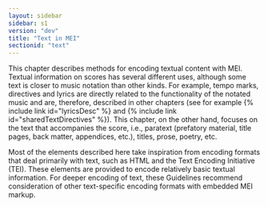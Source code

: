 ```yaml
---
layout: sidebar
sidebar: s1
version: "dev"
title: "Text in MEI"
sectionid: "text"
---
```


This chapter describes methods for encoding textual content with MEI. Textual information
on
scores has several different uses, although some text is closer to music notation
than other
kinds. For example, tempo marks, directives and lyrics are directly related to the
functionality
of the notated music and are, therefore, described in other chapters (see for example
{% include link id="lyricsDesc" %} and {% include link id="sharedTextDirectives" %}). This chapter, on the other
hand, focuses on the text that accompanies the score, i.e., paratext (prefatory material,
title
pages, back matter, appendices, etc.), titles, prose, poetry, etc.

Most of the elements described here take inspiration from encoding formats that deal
primarily
with text, such as HTML and the Text Encoding Initiative (TEI). These elements are
provided to
encode relatively basic textual information. For deeper encoding of text, these Guidelines
recommend consideration of other text-specific encoding formats with embedded MEI
markup.

